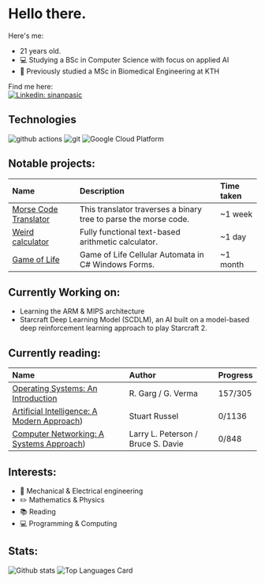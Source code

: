 # Hello there.
Here's me:
- 21 years old.
- 💻 Studying a BSc in Computer Science with focus on applied AI<br>
- 🧬 Previously studied a MSc in Biomedical Engineering at KTH<br>

Find me here: <br>
[![Linkedin: sinanpasic](https://img.shields.io/badge/-sinanpasic-blue?style=flat-square&logo=Linkedin&logoColor=white&link=https://www.linkedin.com/in/sinanpasic/)](https://www.linkedin.com/in/sinanpasic/)

## Technologies
<p>
  <img alt="github actions" src="https://img.shields.io/badge/-Github_Actions-2088FF?style=flat-square&logo=github-actions&logoColor=white" />
  <img alt="git" src="https://img.shields.io/badge/-Git-F05032?style=flat-square&logo=git&logoColor=white" />
  <img alt="Google Cloud Platform" src="https://img.shields.io/badge/-Google_Cloud_Platform-1a73e8?style=flat-square&logo=google-cloud&logoColor=white" />
</p>

## Notable projects: <br>
| Name | Description | Time taken |
| :--- | :--- | :--- |
| [Morse Code Translator](https://github.com/BolvarsDad/morse-translator-C) | This translator traverses a binary tree to parse the morse code. | ~1 week |
| [Weird calculator](https://github.com/BolvarsDad/WeirdCalculator) | Fully functional text-based arithmetic calculator. | ~1 day |
| [Game of Life](https://github.com/BolvarsDad/Game-of-Life) | Game of Life Cellular Automata in C# Windows Forms. | ~1 month |

## Currently Working on: <br>
- Learning the ARM & MIPS architecture <br>
- Starcraft Deep Learning Model (SCDLM), an AI built on a model-based deep reinforcement learning approach to play Starcraft 2.

## Currently reading: <br>
| Name | Author | Progress |
| :--- | :--- | :--- |
| [Operating Systems: An Introduction](https://www.amazon.com/Operating-Systems-Introduction-R-Garg/dp/1942270380) | R. Garg / G. Verma | 157/305 |
| [Artificial Intelligence: A Modern Approach](https://www.amazon.com/Artificial-Intelligence-Modern-Approach-3rd/dp/0136042597)) | Stuart Russel | 0/1136 |
| [Computer Networking: A Systems Approach](https://www.amazon.com/Computer-Networks-Approach-Kaufmann-Networking/dp/0128182008/ref=sr_1_1?crid=BFQE2EHB0W09&keywords=computer+networks+a+systems+approach&qid=1680103399&s=books&sprefix=computer+networks+a+systems+approa%2Cstripbooks-intl-ship%2C152&sr=1-1)) | Larry L. Peterson / Bruce S. Davie | 0/848 |

## Interests: <br>
- 🦾 Mechanical & Electrical engineering <br>
- ✏️ Mathematics & Physics <br>
- 📚 Reading <br>
- 💻 Programming & Computing

## Stats:

![Github stats](https://github-readme-stats.vercel.app/api?username=BolvarsDad&theme=nord&show_icons=true&count_private=true)
![Top Languages Card](https://github-readme-stats.vercel.app/api/top-langs/?username=BolvarsDad&layout=compact&theme=nord)

